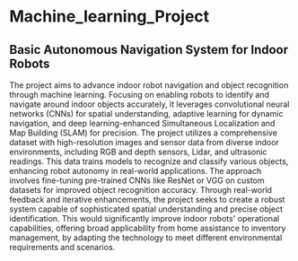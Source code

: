 # Machine_learning_Project
## Basic Autonomous Navigation System for Indoor Robots
The project aims to advance indoor robot navigation and object recognition through machine learning. Focusing on enabling robots to identify and navigate around indoor objects accurately, it leverages convolutional neural networks (CNNs) for spatial understanding, adaptive learning for dynamic navigation, and deep learning-enhanced Simultaneous Localization and Map Building (SLAM) for precision. The project utilizes a comprehensive dataset with high-resolution images and sensor data from diverse indoor environments, including RGB and depth sensors, Lidar, and ultrasonic readings. This data trains models to recognize and classify various objects, enhancing robot autonomy in real-world applications. The approach involves fine-tuning pre-trained CNNs like ResNet or VGG on custom datasets for improved object recognition accuracy. Through real-world feedback and iterative enhancements, the project seeks to create a robust system capable of sophisticated spatial understanding and precise object identification. This would significantly improve indoor robots' operational capabilities, offering broad applicability from home assistance to inventory management, by adapting the technology to meet different environmental requirements and scenarios.
